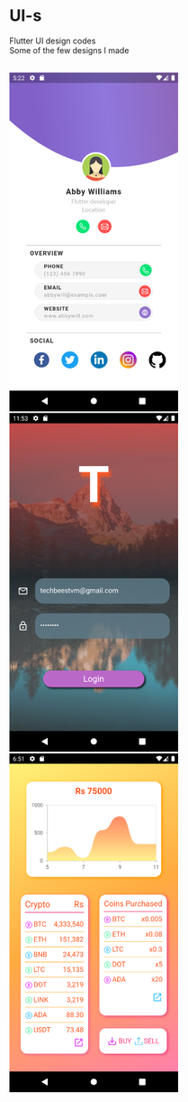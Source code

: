 # UI-s
Flutter UI design codes
<br>
Some of the few designs I made
<br>
<br>

<img src="Digital Business Card/screenshots/Screenshot_1616327553.png" width="300" height=auto>   <img src="login 2 image gradient/screenshots/img-grad-login.png" width="300" height=auto> <br> <img src="Dashboard UI/Screenshots/Dashboard UI.png" width="300" height=auto>
